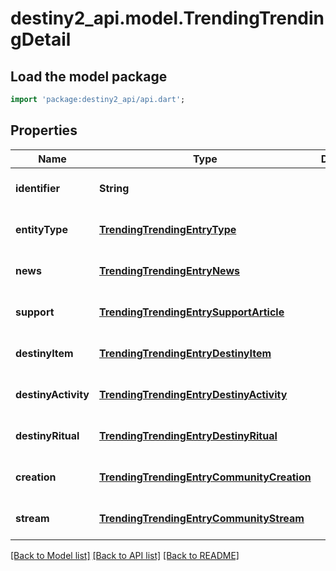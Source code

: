 # destiny2_api.model.TrendingTrendingDetail

## Load the model package
```dart
import 'package:destiny2_api/api.dart';
```

## Properties
Name | Type | Description | Notes
------------ | ------------- | ------------- | -------------
**identifier** | **String** |  | [optional] [default to null]
**entityType** | [**TrendingTrendingEntryType**](TrendingTrendingEntryType.md) |  | [optional] [default to null]
**news** | [**TrendingTrendingEntryNews**](TrendingTrendingEntryNews.md) |  | [optional] [default to null]
**support** | [**TrendingTrendingEntrySupportArticle**](TrendingTrendingEntrySupportArticle.md) |  | [optional] [default to null]
**destinyItem** | [**TrendingTrendingEntryDestinyItem**](TrendingTrendingEntryDestinyItem.md) |  | [optional] [default to null]
**destinyActivity** | [**TrendingTrendingEntryDestinyActivity**](TrendingTrendingEntryDestinyActivity.md) |  | [optional] [default to null]
**destinyRitual** | [**TrendingTrendingEntryDestinyRitual**](TrendingTrendingEntryDestinyRitual.md) |  | [optional] [default to null]
**creation** | [**TrendingTrendingEntryCommunityCreation**](TrendingTrendingEntryCommunityCreation.md) |  | [optional] [default to null]
**stream** | [**TrendingTrendingEntryCommunityStream**](TrendingTrendingEntryCommunityStream.md) |  | [optional] [default to null]

[[Back to Model list]](../README.md#documentation-for-models) [[Back to API list]](../README.md#documentation-for-api-endpoints) [[Back to README]](../README.md)


